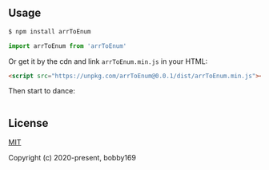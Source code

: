 ﻿## Usage

```bash
$ npm install arrToEnum
```

```javascript
import arrToEnum from 'arrToEnum'
```

Or get it by the cdn and link `arrToEnum.min.js` in your HTML:

```html
<script src="https://unpkg.com/arrToEnum@0.0.1/dist/arrToEnum.min.js"></script>
```

Then start to dance:

```js

```

## License

[MIT](http://opensource.org/licenses/MIT)

Copyright (c) 2020-present, bobby169
